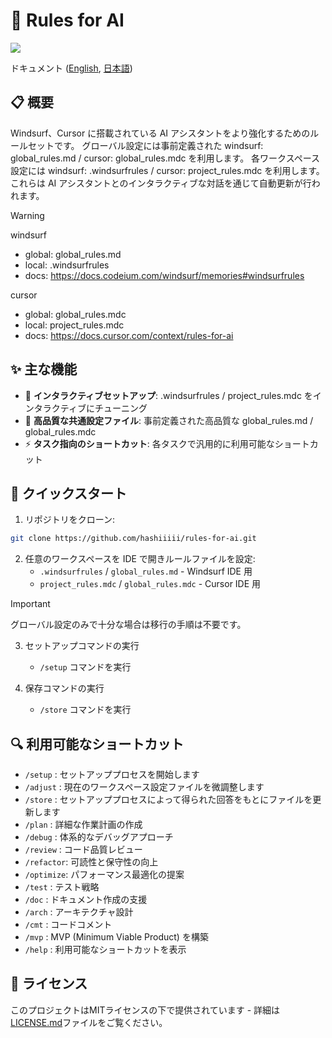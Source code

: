 # 🤖 Rules for AI
<img src="https://img.shields.io/badge/LICENSE-MIT-green">

ドキュメント ([English](https://github.com/hashiiiii/rules-for-ai/blob/main/README.md), [日本語](https://github.com/hashiiiii/rules-for-ai/blob/main/README_JA.md))

## 📋 概要

Windsurf、Cursor に搭載されている AI アシスタントをより強化するためのルールセットです。
グローバル設定には事前定義された windsurf: global_rules.md / cursor: global_rules.mdc を利用します。
各ワークスペース設定には windsurf: .windsurfrules / cursor: project_rules.mdc を利用します。
これらは AI アシスタントとのインタラクティブな対話を通じて自動更新が行われます。

> [!WARNING]
>
> windsurf
> - global: global_rules.md
> - local: .windsurfrules
> - docs: https://docs.codeium.com/windsurf/memories#windsurfrules
>
> cursor
> - global: global_rules.mdc
> - local: project_rules.mdc
> - docs: https://docs.cursor.com/context/rules-for-ai
>

## ✨ 主な機能

- 🔄 **インタラクティブセットアップ**: .windsurfrules / project_rules.mdc をインタラクティブにチューニング
- 📝 **高品質な共通設定ファイル**: 事前定義された高品質な global_rules.md / global_rules.mdc
- ⚡ **タスク指向のショートカット**: 各タスクで汎用的に利用可能なショートカット

## 🚀 クイックスタート

1. リポジトリをクローン:
```bash
git clone https://github.com/hashiiiii/rules-for-ai.git
```

2. 任意のワークスペースを IDE で開きルールファイルを設定:
   - `.windsurfrules` / `global_rules.md` - Windsurf IDE 用
   - `project_rules.mdc` / `global_rules.mdc` - Cursor IDE 用

> [!IMPORTANT]
>
> グローバル設定のみで十分な場合は移行の手順は不要です。
>

3. セットアップコマンドの実行
   - `/setup` コマンドを実行

4. 保存コマンドの実行
   - `/store` コマンドを実行

## 🔍 利用可能なショートカット

- `/setup`   : セットアッププロセスを開始します
- `/adjust`  : 現在のワークスペース設定ファイルを微調整します
- `/store`   : セットアッププロセスによって得られた回答をもとにファイルを更新します
- `/plan`    : 詳細な作業計画の作成
- `/debug`   : 体系的なデバッグアプローチ
- `/review`  : コード品質レビュー
- `/refactor`: 可読性と保守性の向上
- `/optimize`: パフォーマンス最適化の提案
- `/test`    : テスト戦略
- `/doc`     : ドキュメント作成の支援
- `/arch`    : アーキテクチャ設計
- `/cmt`     : コードコメント
- `/mvp`     : MVP (Minimum Viable Product) を構築
- `/help`    : 利用可能なショートカットを表示

## 📄 ライセンス

このプロジェクトはMITライセンスの下で提供されています - 詳細は[LICENSE.md](LICENSE.md)ファイルをご覧ください。
